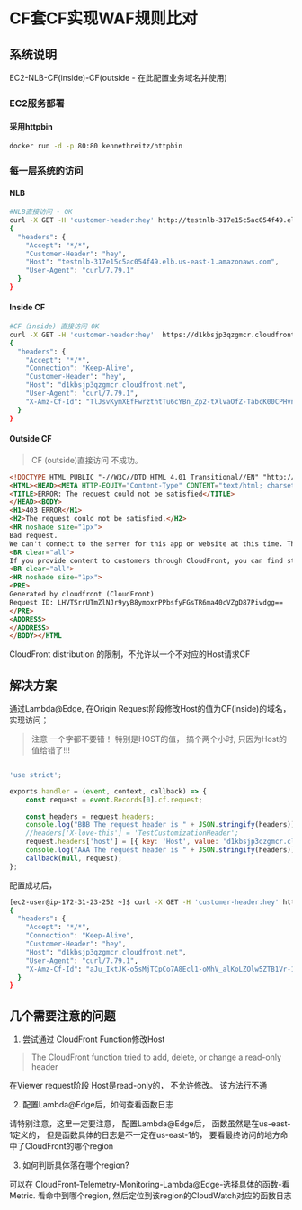 # CF套CF实现WAF规则比对

## 系统说明

EC2-NLB-CF(inside)-CF(outside - 在此配置业务域名并使用)

### EC2服务部署

#### 采用httpbin

```bash
docker run -d -p 80:80 kennethreitz/httpbin
```


### 每一层系统的访问

#### NLB
```bash
#NLB直接访问 - OK
curl -X GET -H 'customer-header:hey' http://testnlb-317e15c5ac054f49.elb.us-east-1.amazonaws.com/headers 
{
  "headers": {
    "Accept": "*/*",
    "Customer-Header": "hey",
    "Host": "testnlb-317e15c5ac054f49.elb.us-east-1.amazonaws.com",
    "User-Agent": "curl/7.79.1"
  }
}

```
#### Inside CF
```bash
#CF（inside) 直接访问 OK
curl -X GET -H 'customer-header:hey'  https://d1kbsjp3qzgmcr.cloudfront.net/headers 
{
  "headers": {
    "Accept": "*/*",
    "Connection": "Keep-Alive",
    "Customer-Header": "hey",
    "Host": "d1kbsjp3qzgmcr.cloudfront.net",
    "User-Agent": "curl/7.79.1",
    "X-Amz-Cf-Id": "TlJsvKymXEfFwrzthtTu6cYBn_Zp2-tXlvaOfZ-TabcK00CPHvnJHw=="
  }
}
```

#### Outside CF
> CF (outside)直接访问 不成功。
```html
<!DOCTYPE HTML PUBLIC "-//W3C//DTD HTML 4.01 Transitional//EN" "http://www.w3.org/TR/html4/loose.dtd">
<HTML><HEAD><META HTTP-EQUIV="Content-Type" CONTENT="text/html; charset=iso-8859-1">
<TITLE>ERROR: The request could not be satisfied</TITLE>
</HEAD><BODY>
<H1>403 ERROR</H1>
<H2>The request could not be satisfied.</H2>
<HR noshade size="1px">
Bad request.
We can't connect to the server for this app or website at this time. There might be too much traffic or a configuration error. Try again later, or contact the app or website owner.
<BR clear="all">
If you provide content to customers through CloudFront, you can find steps to troubleshoot and help prevent this error by reviewing the CloudFront documentation.
<BR clear="all">
<HR noshade size="1px">
<PRE>
Generated by cloudfront (CloudFront)
Request ID: LHVTSrrUTmZlNJr9yyB8ymoxrPPbsfyFGsTR6ma40cVZgD87Pivdgg==
</PRE>
<ADDRESS>
</ADDRESS>
</BODY></HTML
```
CloudFront distribution 的限制，不允许以一个不对应的Host请求CF

## 解决方案

通过Lambda@Edge, 在Origin Request阶段修改Host的值为CF(inside)的域名，实现访问；

> 注意 一个字都不要错！ 特别是HOST的值， 搞个两个小时, 只因为Host的值给错了!!!
```javascript

'use strict';

exports.handler = (event, context, callback) => {
    const request = event.Records[0].cf.request;
   
    const headers = request.headers;
    console.log("BBB The request header is " + JSON.stringify(headers));
    //headers['X-love-this'] = 'TestCustomizationHeader';
    request.headers['host'] = [{ key: 'Host', value: 'd1kbsjp3qzgmcr.cloudfront.net'}];
    console.log("AAA The request header is " + JSON.stringify(headers));
    callback(null, request);
};
```

配置成功后，
```bash
[ec2-user@ip-172-31-23-252 ~]$ curl -X GET -H 'customer-header:hey' https://outside.cuteworld.top/headers
{
  "headers": {
    "Accept": "*/*",
    "Connection": "Keep-Alive",
    "Customer-Header": "hey",
    "Host": "d1kbsjp3qzgmcr.cloudfront.net",
    "User-Agent": "curl/7.79.1",
    "X-Amz-Cf-Id": "aJu_IktJK-o5sMjTCpCo7A8Ecl1-oMhV_alKoLZOlw5ZTB1Vr-1dLQ=="
  }
}
```

## 几个需要注意的问题
 
1. 尝试通过 CloudFront Function修改Host

> The CloudFront function tried to add, delete, or change a read-only header

在Viewer request阶段 Host是read-only的， 不允许修改。 该方法行不通

2. 配置Lambda@Edge后，如何查看函数日志

请特别注意，这里一定要注意， 配置Lambda@Edge后， 函数虽然是在us-east-1定义的， 但是函数具体的日志是不一定在us-east-1的， 要看最终访问的地方命中了CloudFront的哪个region

3. 如何判断具体落在哪个region?

可以在 CloudFront-Telemetry-Monitoring-Lambda@Edge-选择具体的函数-看Metric. 看命中到哪个region, 然后定位到该region的CloudWatch对应的函数日志